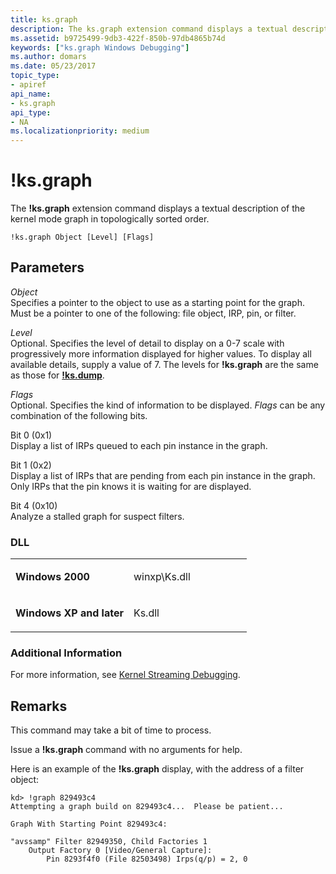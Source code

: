 ```yaml
---
title: ks.graph
description: The ks.graph extension command displays a textual description of the kernel mode graph in topologically sorted order.
ms.assetid: b9725499-9db3-422f-850b-97db4865b74d
keywords: ["ks.graph Windows Debugging"]
ms.author: domars
ms.date: 05/23/2017
topic_type:
- apiref
api_name:
- ks.graph
api_type:
- NA
ms.localizationpriority: medium
---
```


# !ks.graph


The **!ks.graph** extension command displays a textual description of the kernel mode graph in topologically sorted order.

```dbgcmd
!ks.graph Object [Level] [Flags] 
```

## <span id="Parameters"></span><span id="parameters"></span><span id="PARAMETERS"></span>Parameters


<span id="_______Object______"></span><span id="_______object______"></span><span id="_______OBJECT______"></span> *Object*   
Specifies a pointer to the object to use as a starting point for the graph. Must be a pointer to one of the following: file object, IRP, pin, or filter.

<span id="_______Level______"></span><span id="_______level______"></span><span id="_______LEVEL______"></span> *Level*   
Optional. Specifies the level of detail to display on a 0-7 scale with progressively more information displayed for higher values. To display all available details, supply a value of 7. The levels for **!ks.graph** are the same as those for [**!ks.dump**](-ks-dump.md).

<span id="_______Flags______"></span><span id="_______flags______"></span><span id="_______FLAGS______"></span> *Flags*   
Optional. Specifies the kind of information to be displayed. *Flags* can be any combination of the following bits.

<span id="Bit_0__0x1_"></span><span id="bit_0__0x1_"></span><span id="BIT_0__0X1_"></span>Bit 0 (0x1)  
Display a list of IRPs queued to each pin instance in the graph.

<span id="Bit_1__0x2_"></span><span id="bit_1__0x2_"></span><span id="BIT_1__0X2_"></span>Bit 1 (0x2)  
Display a list of IRPs that are pending from each pin instance in the graph. Only IRPs that the pin knows it is waiting for are displayed.

<span id="Bit_4__0x10_"></span><span id="bit_4__0x10_"></span><span id="BIT_4__0X10_"></span>Bit 4 (0x10)  
Analyze a stalled graph for suspect filters.

### <span id="DLL"></span><span id="dll"></span>DLL

<table>
<colgroup>
<col width="50%" />
<col width="50%" />
</colgroup>
<tbody>
<tr class="odd">
<td align="left"><p><strong>Windows 2000</strong></p></td>
<td align="left"><p>winxp\Ks.dll</p></td>
</tr>
<tr class="even">
<td align="left"><p><strong>Windows XP and later</strong></p></td>
<td align="left"><p>Ks.dll</p></td>
</tr>
</tbody>
</table>

 

### <span id="Additional_Information"></span><span id="additional_information"></span><span id="ADDITIONAL_INFORMATION"></span>Additional Information

For more information, see [Kernel Streaming Debugging](kernel-streaming-debugging.md).

Remarks
-------

This command may take a bit of time to process.

Issue a **!ks.graph** command with no arguments for help.

Here is an example of the **!ks.graph** display, with the address of a filter object:

```dbgcmd
kd> !graph 829493c4
Attempting a graph build on 829493c4...  Please be patient...

Graph With Starting Point 829493c4:

"avssamp" Filter 82949350, Child Factories 1
    Output Factory 0 [Video/General Capture]:
        Pin 8293f4f0 (File 82503498) Irps(q/p) = 2, 0
```

 

 





